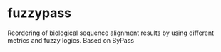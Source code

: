 # fuzzypass
Reordering of biological sequence alignment results by using different metrics and fuzzy logics. Based on ByPass
